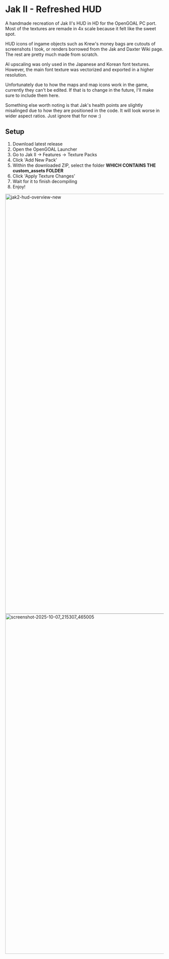 # Jak II - Refreshed HUD
A handmade recreation of Jak II's HUD in HD for the OpenGOAL PC port. Most of the textures are remade in 4x scale because it felt like the sweet spot.

HUD icons of ingame objects such as Krew's money bags are cutouts of screenshots I took, or renders borrowed from the Jak and Daxter Wiki page. The rest are pretty much made from scratch.

AI upscaling was only used in the Japanese and Korean font textures. However, the main font texture was vectorized and exported in a higher resolution.

Unfortunately due to how the maps and map icons work in the game, currently they can't be edited. If that is to change in the future, I'll make sure to include them here.

Something else worth noting is that Jak's health points are slightly misalinged due to how they are positioned in the code. It will look worse in wider aspect ratios. Just ignore that for now :)

## Setup
1. Download latest release
2. Open the OpenGOAL Launcher
3. Go to Jak II -> Features -> Texture Packs
4. Click 'Add New Pack'
5. Within the downloaded ZIP, select the folder **WHICH CONTAINS THE custom_assets FOLDER**
6. Click 'Apply Texture Changes'
7. Wait for it to finish decompiling
8. Enjoy!

<img width="1002" height="1333" alt="jak2-hud-overview-new" src="https://github.com/user-attachments/assets/04a0e19b-d6f6-43ed-b0b0-ce0a6948e346" />
<img width="1440" height="1080" alt="screenshot-2025-10-07_215307_465005" src="https://github.com/user-attachments/assets/90f39478-7400-4237-8a24-2c7b043f4620" />
